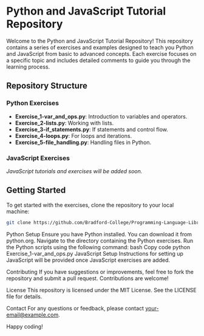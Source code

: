 # Python and JavaScript Tutorial Repository

Welcome to the Python and JavaScript Tutorial Repository! This repository contains a series of exercises and examples designed to teach you Python and JavaScript from basic to advanced concepts. Each exercise focuses on a specific topic and includes detailed comments to guide you through the learning process.

## Repository Structure

### Python Exercises

- **Exercise_1-var_and_ops.py**: Introduction to variables and operators.
- **Exercise_2-lists.py**: Working with lists.
- **Exercise_3-if_statements.py**: If statements and control flow.
- **Exercise_4-loops.py**: For loops and iterations.
- **Exercise_5-file_handling.py**: Handling files in Python.

### JavaScript Exercises

*JavaScript tutorials and exercises will be added soon.*

## Getting Started

To get started with the exercises, clone the repository to your local machine:

```bash
git clone https://github.com/Bradford-College/Programming-Language-Library
```
Python Setup
Ensure you have Python installed. You can download it from python.org.
Navigate to the directory containing the Python exercises.
Run the Python scripts using the following command:
bash
Copy code
python Exercise_1-var_and_ops.py
JavaScript Setup
Instructions for setting up JavaScript will be provided once JavaScript exercises are added.

Contributing
If you have suggestions or improvements, feel free to fork the repository and submit a pull request. Contributions are welcome!

License
This repository is licensed under the MIT License. See the LICENSE file for details.

Contact
For any questions or feedback, please contact your-email@example.com.

Happy coding!
